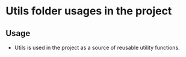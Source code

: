 # Utils folder usages in the project

## Usage

- Utils is used in the project as a source of reusable utility functions.
